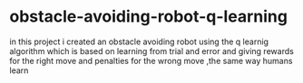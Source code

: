 # obstacle-avoiding-robot-q-learning
in this project i created an obstacle avoiding robot using the  q learnig algorithm which is based on learning from trial and error and giving  rewards for the right move  and penalties for the wrong move ,the same way humans learn
